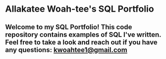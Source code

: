 # Allakatee Woah-tee's SQL Portfolio

## Welcome to my SQL Portfolio! This code repository contains examples of SQL I've written. Feel free to take a look and reach out if you have any questions: kwoahtee1@gmail.com
